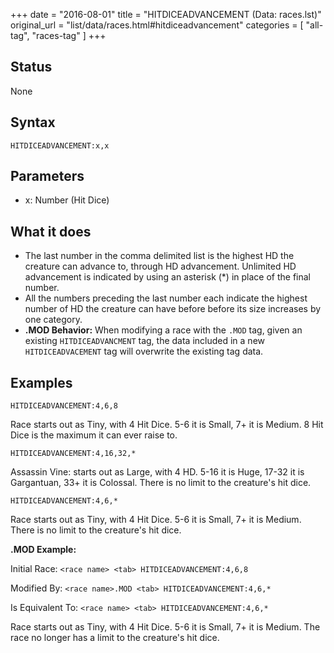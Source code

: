 +++
date = "2016-08-01"
title = "HITDICEADVANCEMENT (Data: races.lst)"
original_url = "list/data/races.html#hitdiceadvancement"
categories = [ "all-tag", "races-tag" ]
+++

## Status

None

## Syntax

`HITDICEADVANCEMENT:x,x`

## Parameters

-   x: Number (Hit Dice)



What it does
------------

-   The last number in the comma delimited list is the highest HD the
    creature can advance to, through HD advancement. Unlimited HD
    advancement is indicated by using an asterisk (\*) in place of the
    final number.
-   All the numbers preceding the last number each indicate the highest
    number of HD the creature can have before before its size increases
    by one category.
-   **.MOD Behavior:** When modifying a race with the `.MOD` tag, given
    an existing `HITDICEADVANCMENT` tag, the data included in a new
    `HITDICEADVACEMENT` tag will overwrite the existing tag data.

Examples
--------

`HITDICEADVANCEMENT:4,6,8`

Race starts out as Tiny, with 4 Hit Dice. 5-6 it is Small, 7+ it is
Medium. 8 Hit Dice is the maximum it can ever raise to.

`HITDICEADVANCEMENT:4,16,32,*`

Assassin Vine: starts out as Large, with 4 HD. 5-16 it is Huge, 17-32 it
is Gargantuan, 33+ it is Colossal. There is no limit to the creature's
hit dice.

`HITDICEADVANCEMENT:4,6,*`

Race starts out as Tiny, with 4 Hit Dice. 5-6 it is Small, 7+ it is
Medium. There is no limit to the creature's hit dice.

**.MOD Example:**

Initial Race: `<race name> <tab> HITDICEADVANCEMENT:4,6,8`

Modified By: `<race name>.MOD <tab> HITDICEADVANCEMENT:4,6,*`

Is Equivalent To: `<race name> <tab> HITDICEADVANCEMENT:4,6,*`

Race starts out as Tiny, with 4 Hit Dice. 5-6 it is Small, 7+ it is
Medium. The race no longer has a limit to the creature's hit dice.

